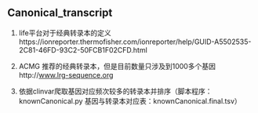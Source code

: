## Canonical_transcript

1.  life平台对于经典转录本的定义https://ionreporter.thermofisher.com/ionreporter/help/GUID-A5502535-2C81-46FD-93C2-50FCB1F02CFD.html

2.  ACMG 推荐的经典转录本，但是目前数量只涉及到1000多个基因http://www.lrg-sequence.org

3.  依据clinvar爬取基因对应频次较多的转录本并排序（脚本程序：knownCanonical.py 基因与转录本对应表：knownCanonical.final.tsv）

